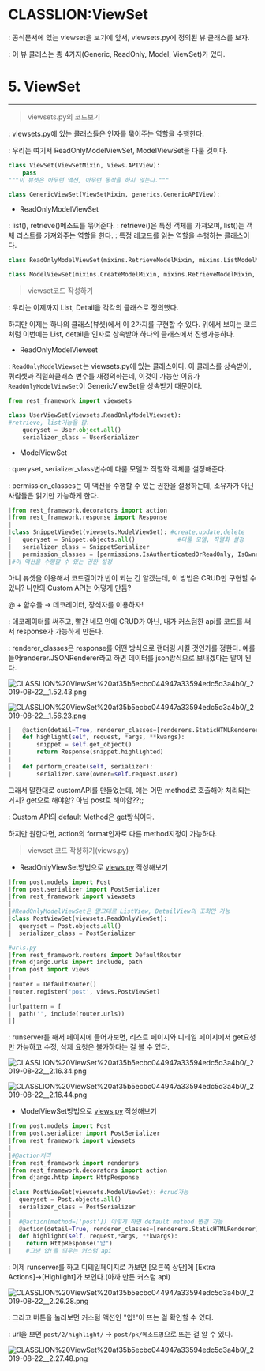 # CLASSLION:ViewSet

: 공식문서에 있는 viewset을 보기에 앞서, viewsets.py에 정의된 뷰 클래스를 보자.

: 이 뷰 클래스는 총 4가지(Generic, ReadOnly, Model, ViewSet)가 있다.

# 5. ViewSet

---

> viewsets.py의 코드보기

: viewsets.py에 있는 클래스들은 인자를 묶어주는 역할을 수행한다.

: 우리는 여기서 ReadOnlyModelViewSet, ModelViewSet을 다룰 것이다.

```python
class ViewSet(ViewSetMixin, Views.APIView):
	pass
"""이 뷰셋은 아무런 액션, 아무런 동작을 하지 않는다."""
```

```python
class GenericViewSet(ViewSetMixin, generics.GenericAPIView):
```

- ReadOnlyModelViewSet

: list(), retrieve()메소드를 묶어준다.
: retrieve()은 특정 객체를 가져오며, list()는 객체 리스트를 가져와주는 역할을 한다.
: 특정 레코드를 읽는 역할을 수행하는 클래스이다.

```python
class ReadOnlyModelViewSet(mixins.RetrieveModelMixin, mixins.ListModelMixin, GenericViewSet):
```

```python
class ModelViewSet(mixins.CreateModelMixin, mixins.RetrieveModelMixin, mixins.UpdateModelMixin, mixins.DestroyModelMixin)
```

> viewset코드 작성하기

: 우리는 이제까지 List, Detail을 각각의 클래스로 정의했다.

 하지만 이제는 하나의 클래스(뷰셋)에서 이 2가지를 구현할 수 있다. 위에서 보이는 코드처럼 이번에는 List, detail을 인자로 상속받아 하나의 클래스에서 진행가능하다.

- ReadOnlyModelViewset

: `ReadOnlyModelViewset`는 viewsets.py에 있는 클래스이다. 이 클래스를 상속받아, 쿼리셋과 직렬화클래스 변수를 재정의하는데, 이것이 가능한 이유가 `ReadOnlyModelViewSet`이 GenericViewSet을 상속받기 때문이다.

```python
from rest_framework import viewsets

class UserViewSet(viewsets.ReadOnlyModelViewset):
#retrieve, list기능을 함.
	queryset = User.object.all()
	serializer_class = UserSerializer
```

- ModelViewSet

: queryset, serializer_vlass변수에 다룰 모델과 직렬화 객체를 설정해준다.

: permission_classes는 이 액션을 수행할 수 있는 권한을 설정하는데, 소유자가 아닌 사람들은 읽기만 가능하게 한다.

```python
|from rest_framework.decorators import action
|from rest_framework.response import Response
|
|class SnippetViewSet(viewsets.ModelViewSet): #create,update,delete
|	queryset = Snippet.objects.all()            #다룰 모델, 직렬화 설정
|	serializer_class = SnippetSerializer
|	permission_classes = [permissions.IsAuthenticatedOrReadOnly, IsOwnerOrReadOnly] 
|#이 액션을 수행할 수 있는 권한 설정
```

아니 뷰셋을 이용해서 코드길이가 반이 되는 건 알겠는데, 이 방법은 CRUD만 구현할 수 있나? 나만의 Custom API는 어떻게 만듬?

@ + 함수들 → 데코레이터, 장식자를 이용하자!

: 데코레이터를 써주고, 빨간 네모 안에 CRUD가 아닌, 내가 커스텀한 api를 코드를 써서 response가 가능하게 만든다.

: renderer_classes은 response를 어떤 방식으로 랜더링 시킬 것인가를 정한다. 예를 들어renderer.JSONRenderer라고 하면 데이터를 json방식으로 보내겠다는 말이 된다.

![CLASSLION%20ViewSet%20af35b5ecbc044947a33594edc5d3a4b0/_2019-08-22__1.52.43.png](CLASSLION%20ViewSet%20af35b5ecbc044947a33594edc5d3a4b0/_2019-08-22__1.52.43.png)

![CLASSLION%20ViewSet%20af35b5ecbc044947a33594edc5d3a4b0/_2019-08-22__1.56.23.png](CLASSLION%20ViewSet%20af35b5ecbc044947a33594edc5d3a4b0/_2019-08-22__1.56.23.png)

```python
|	@action(detail=True, renderer_classes=[renderers.StaticHTMLRenderer])
|	def highlight(self, request, *args, **kwargs):
|		snippet = self.get_object()
|		return Response(snippet.highlighted)
|	
|	def perform_create(self, serializer):
|		serializer.save(owner=self.request.user)
```

그래서 말한대로 customAPI를 만들었는데, 얘는 어떤 method로 호출해야 처리되는 거지? get으로 해야함? 아님 post로 해야함??;;

: Custom API의 default Method은 get방식이다.

 하지만 원한다면, action의 format인자로 다른 method지정이 가능하다.

> viewset 코드 작성하기(views.py)

- ReadOnlyViewSet방법으로 [views.py](http://views.py) 작성해보기

```python
|from post.models import Post
|from post.serializer import PostSerializer
|from rest_framework import viewsets
|
|#ReadOnlyModelViewSet은 말그대로 ListView, DetailView의 조회만 가능
|class PostViewSet(viewsets.ReadOnlyViewSet):
|  queryset = Post.objects.all()
|  serializer_class = PostSerializer
```

```python
#urls.py
|from rest_framework.routers import DefaultRouter
|from django.urls import include, path
|from post import views
|
|router = DefaultRouter()
|router.register('post', views.PostViewSet)
|
|urlpattern = [
|  path('', include(router.urls))
|]
```

: runserver를 해서 페이지에 들어가보면, 리스트 페이지와 디테일 페이지에서 get요청만 가능하고 수정, 삭제 요청은 불가하다는 걸 볼 수 있다.

![CLASSLION%20ViewSet%20af35b5ecbc044947a33594edc5d3a4b0/_2019-08-22__2.16.34.png](CLASSLION%20ViewSet%20af35b5ecbc044947a33594edc5d3a4b0/_2019-08-22__2.16.34.png)

![CLASSLION%20ViewSet%20af35b5ecbc044947a33594edc5d3a4b0/_2019-08-22__2.16.44.png](CLASSLION%20ViewSet%20af35b5ecbc044947a33594edc5d3a4b0/_2019-08-22__2.16.44.png)

- ModelViewSet방법으로 [views.py](http://views.py) 작성해보기

```python
|from post.models import Post
|from post.serializer import PostSerializer
|from rest_framework import viewsets
|
|#@action처리
|from rest_framework import renderers
|from rest_framework.decorators import action
|from django.http import HttpResponse
|
|class PostViewSet(viewsets.ModelViewSet): #crud가능
|  queryset = Post.objects.all()
|  serializer_class = PostSerializer
|
|  #@action(method=['post']) 이렇게 하면 default method 변경 가능
|  @action(detail=True, renderer_classes=[renderers.StaticHTMLRenderer])
|  def highlight(self, request,*args, **kwargs):
|    return HttpResponse("얍")
|    #그냥 얍!을 띄우는 커스텀 api
```

: 이제 runserver를 하고 디테일페이지로 가보면 [오른쪽 상단]에 [Extra Actions]→[Highlight]가 보인다.(아까 만든 커스텀 api)

![CLASSLION%20ViewSet%20af35b5ecbc044947a33594edc5d3a4b0/_2019-08-22__2.26.28.png](CLASSLION%20ViewSet%20af35b5ecbc044947a33594edc5d3a4b0/_2019-08-22__2.26.28.png)

: 그리고 버튼을 눌러보면 커스텀 액션인 "얍!"이 뜨는 걸 확인할 수 있다.

: url을 보면 `post/2/highlight/` → `post/pk/메소드명`으로 뜨는 걸 알 수 있다.

![CLASSLION%20ViewSet%20af35b5ecbc044947a33594edc5d3a4b0/_2019-08-22__2.27.48.png](CLASSLION%20ViewSet%20af35b5ecbc044947a33594edc5d3a4b0/_2019-08-22__2.27.48.png)